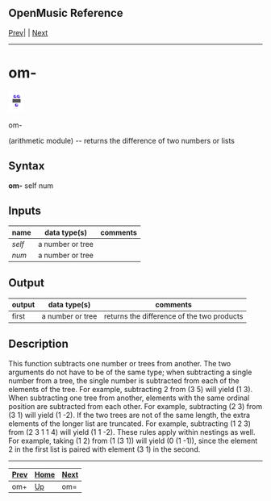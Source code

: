 OpenMusic Reference  
---  
[Prev](omplus)| | [Next](omequal)  
  
* * *

# om-

![](figures/functions/arithmetic/omminus.png)

  
  
om-  
  
(arithmetic module) \-- returns the difference of two numbers or lists  

## Syntax

   **om-**  self num  

## Inputs

name| data type(s)| comments  
---|---|---  
  _self_ |  a number or tree|  
  _num_ |  a number or tree|  
  
## Output

output| data type(s)| comments  
---|---|---  
first| a number or tree| returns the difference of the two products  
  
## Description

This function subtracts one number or trees from another. The two arguments do
not have to be of the same type; when subtracting a single number from a tree,
the single number is subtracted from each of the elements of the tree. For
example, subtracting 2 from (3 5) will yield (1 3). When subtracting one tree
from another, elements with the same ordinal position are subtracted from each
other. For example, subtracting (2 3) from (3 1) will yield (1 -2). If the two
trees are not of the same length, the extra elements of the longer list are
truncated. For example, subtracting (1 2 3) from (2 3 1 1 4) will yield (1 1
-2). These rules apply within nestings as well. For example, taking (1 2) from
(1 (3 1)) will yield (0 (1 -1)), since the element 2 in the first list is
paired with element (3 1) in the second.

* * *

[Prev](omplus)| [Home](index)| [Next](omequal)  
---|---|---  
om+| [Up](funcref.main)| om=


